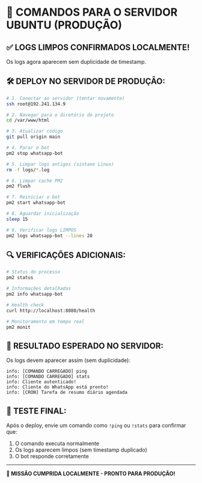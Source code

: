 # 🚀 COMANDOS PARA O SERVIDOR UBUNTU (PRODUÇÃO)

## ✅ LOGS LIMPOS CONFIRMADOS LOCALMENTE!
Os logs agora aparecem sem duplicidade de timestamp.

## 🛠️ DEPLOY NO SERVIDOR DE PRODUÇÃO:

```bash
# 1. Conectar ao servidor (tentar novamente)
ssh root@192.241.134.9

# 2. Navegar para o diretório do projeto
cd /var/www/html

# 3. Atualizar código
git pull origin main

# 4. Parar o bot
pm2 stop whatsapp-bot

# 5. Limpar logs antigos (sintaxe Linux)
rm -f logs/*.log

# 6. Limpar cache PM2
pm2 flush

# 7. Reiniciar o bot
pm2 start whatsapp-bot

# 8. Aguardar inicialização
sleep 15

# 9. Verificar logs LIMPOS
pm2 logs whatsapp-bot --lines 20
```

## 🔍 VERIFICAÇÕES ADICIONAIS:

```bash
# Status do processo
pm2 status

# Informações detalhadas
pm2 info whatsapp-bot

# Health check
curl http://localhost:8080/health

# Monitoramento em tempo real
pm2 monit
```

## 🎯 RESULTADO ESPERADO NO SERVIDOR:

Os logs devem aparecer assim (sem duplicidade):
```
info: [COMANDO CARREGADO] ping
info: [COMANDO CARREGADO] stats
info: Cliente autenticado!
info: Cliente do WhatsApp está pronto!
info: [CRON] Tarefa de resumo diário agendada
```

## 🧪 TESTE FINAL:
Após o deploy, envie um comando como `!ping` ou `!stats` para confirmar que:
1. O comando executa normalmente
2. Os logs aparecem limpos (sem timestamp duplicado)
3. O bot responde corretamente

---

**🎉 MISSÃO CUMPRIDA LOCALMENTE - PRONTO PARA PRODUÇÃO!**
